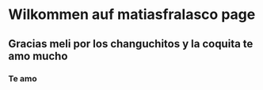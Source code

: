# Wilkommen auf matiasfralasco page
## Gracias meli por los changuchitos y la coquita te amo mucho

### Te amo
